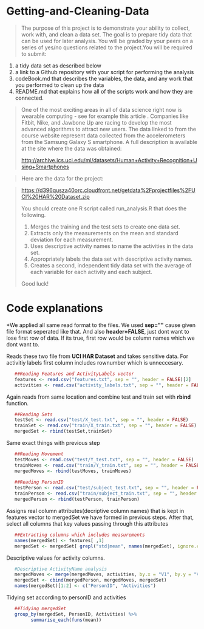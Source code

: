 # Getting-and-Cleaning-Data
> The purpose of this project is to demonstrate your ability to collect, work with, and clean a data set. The goal is to prepare tidy data that can be used for later analysis. You will be graded by your peers on a series of yes/no questions related to the project.You will be required to submit:
>
1. a tidy data set as described below
2. a link to a Github repository with your script for performing the analysis
3. codeBook.md that describes the variables, the data, and any work that you performed to clean up the data 
4. README.md that explains how all of the scripts work and how they are connected.  
>
> One of the most exciting areas in all of data science right now is wearable computing - see for example this article . Companies like Fitbit, Nike, and Jawbone Up are racing to develop the most advanced algorithms to attract new users. The data linked to from the course website represent data collected from the accelerometers from the Samsung Galaxy S smartphone. A full description is available at the site where the data was obtained: 
> 
> http://archive.ics.uci.edu/ml/datasets/Human+Activity+Recognition+Using+Smartphones 

> Here are the data for the project: 

> https://d396qusza40orc.cloudfront.net/getdata%2Fprojectfiles%2FUCI%20HAR%20Dataset.zip 
> 
> You should create one R script called run_analysis.R that does the following. 
> 
> 1. Merges the training and the test sets to create one data set.
> 2. Extracts only the measurements on the mean and standard deviation for each measurement.
> 3. Uses descriptive activity names to name the activities in the data set.
> 4. Appropriately labels the data set with descriptive activity names.
> 5. Creates a second, independent tidy data set with the average of each variable for each activity and each subject. 
> 
> Good luck!

# Code explanations

*We applied all same read format to the files. We used __sep=""__ cause given file format seperated like that. And also __header=FALSE__, just dont want to lose first row of data. If its true, first row would be column names which we dont want to.

Reads these two file from **UCI HAR Dataset** and takes sensitive data. For activitiy labels first column includes rownumber which is unneccesary. 
```R 
   ##Reading Features and ActivityLabels vector
   features <- read.csv("features.txt", sep = "", header = FALSE)[2]
   activities <- read.csv("activity_labels.txt", sep = "", header = FALSE)
```

Again reads from same location and combine test and train set with __rbind__ function.
```R
   ##Reading Sets
   testSet <- read.csv("test/X_test.txt", sep = "", header = FALSE)
   trainSet <- read.csv("train/X_train.txt", sep = "", header = FALSE)
   mergedSet <- rbind(testSet,trainSet)        
```   
Same exact things with previous step
```R
   ##Reading Movement
   testMoves <- read.csv("test/Y_test.txt", sep = "", header = FALSE)
   trainMoves <- read.csv("train/Y_train.txt", sep = "", header = FALSE)
   mergedMoves <- rbind(testMoves, trainMoves)
      
   ##Reading PersonID
   testPerson <- read.csv("test/subject_test.txt", sep = "", header = FALSE)
   trainPerson <- read.csv("train/subject_train.txt", sep = "", header = FALSE)
   mergedPerson <- rbind(testPerson, trainPerson)
```
Assigns real column attributes(decriptive column names) that is kept in features vector to mergedSet we have formed in previous steps. After that, select all columns that key values passing through this attributes
```R
   ##Extracting columns which includes measurements
   names(mergedSet) <- features[ ,1]
   mergedSet <- mergedSet[ grepl("std|mean", names(mergedSet), ignore.case = TRUE) ] 
```
Descriptive values for activity columns.
```R
   #Descriptive ActivityName analysis
   mergedMoves <- merge(mergedMoves, activities, by.x = "V1", by.y = "V1")[2]
   mergedSet <- cbind(mergedPerson, mergedMoves, mergedSet)
   names(mergedSet)[1:2] <- c("PersonID", "Activities")
```

Tidying set according to personID and activities
```R
   ##Tidying mergedSet
   group_by(mergedSet, PersonID, Activities) %>%
         summarise_each(funs(mean))
```            

